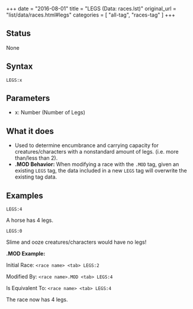 +++
date = "2016-08-01"
title = "LEGS (Data: races.lst)"
original_url = "list/data/races.html#legs"
categories = [ "all-tag", "races-tag" ]
+++

## Status

None

## Syntax

`LEGS:x`

## Parameters

-   x: Number (Number of Legs)



What it does
------------

-   Used to determine encumbrance and carrying capacity for
    creatures/characters with a nonstandard amount of legs. (i.e. more
    than/less than 2).
-   **.MOD Behavior:** When modifying a race with the `.MOD` tag, given
    an existing `LEGS` tag, the data included in a new `LEGS` tag will
    overwrite the existing tag data.

Examples
--------

`LEGS:4`

A horse has 4 legs.

`LEGS:0`

Slime and ooze creatures/characters would have no legs!

**.MOD Example:**

Initial Race: `<race name> <tab> LEGS:2`

Modified By: `<race name>.MOD <tab> LEGS:4`

Is Equivalent To: `<race name> <tab> LEGS:4`

The race now has 4 legs.

